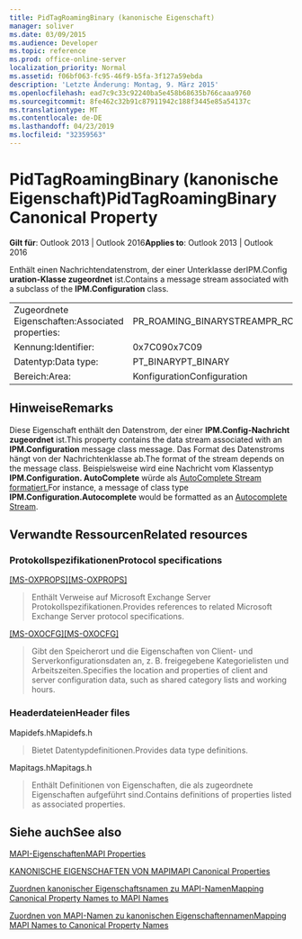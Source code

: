 ```yaml
---
title: PidTagRoamingBinary (kanonische Eigenschaft)
manager: soliver
ms.date: 03/09/2015
ms.audience: Developer
ms.topic: reference
ms.prod: office-online-server
localization_priority: Normal
ms.assetid: f06bf063-fc95-46f9-b5fa-3f127a59ebda
description: 'Letzte Änderung: Montag, 9. März 2015'
ms.openlocfilehash: ead7c9c33c92240ba5e458b68635b766caaa9760
ms.sourcegitcommit: 8fe462c32b91c87911942c188f3445e85a54137c
ms.translationtype: MT
ms.contentlocale: de-DE
ms.lasthandoff: 04/23/2019
ms.locfileid: "32359563"
---
```

# <a name="pidtagroamingbinary-canonical-property"></a><span data-ttu-id="22e84-103">PidTagRoamingBinary (kanonische Eigenschaft)</span><span class="sxs-lookup"><span data-stu-id="22e84-103">PidTagRoamingBinary Canonical Property</span></span>

  
  
<span data-ttu-id="22e84-104">**Gilt für**: Outlook 2013 | Outlook 2016</span><span class="sxs-lookup"><span data-stu-id="22e84-104">**Applies to**: Outlook 2013 | Outlook 2016</span></span> 
  
<span data-ttu-id="22e84-105">Enthält einen Nachrichtendatenstrom, der einer Unterklasse derIPM.Config **uration-Klasse zugeordnet** ist.</span><span class="sxs-lookup"><span data-stu-id="22e84-105">Contains a message stream associated with a subclass of the **IPM.Configuration** class.</span></span> 
  
|||
|:-----|:-----|
|<span data-ttu-id="22e84-106">Zugeordnete Eigenschaften:</span><span class="sxs-lookup"><span data-stu-id="22e84-106">Associated properties:</span></span>  <br/> |<span data-ttu-id="22e84-107">PR_ROAMING_BINARYSTREAM</span><span class="sxs-lookup"><span data-stu-id="22e84-107">PR_ROAMING_BINARYSTREAM</span></span>  <br/> |
|<span data-ttu-id="22e84-108">Kennung:</span><span class="sxs-lookup"><span data-stu-id="22e84-108">Identifier:</span></span>  <br/> |<span data-ttu-id="22e84-109">0x7C09</span><span class="sxs-lookup"><span data-stu-id="22e84-109">0x7C09</span></span>  <br/> |
|<span data-ttu-id="22e84-110">Datentyp:</span><span class="sxs-lookup"><span data-stu-id="22e84-110">Data type:</span></span>  <br/> |<span data-ttu-id="22e84-111">PT_BINARY</span><span class="sxs-lookup"><span data-stu-id="22e84-111">PT_BINARY</span></span>  <br/> |
|<span data-ttu-id="22e84-112">Bereich:</span><span class="sxs-lookup"><span data-stu-id="22e84-112">Area:</span></span>  <br/> |<span data-ttu-id="22e84-113">Konfiguration</span><span class="sxs-lookup"><span data-stu-id="22e84-113">Configuration</span></span>  <br/> |
   
## <a name="remarks"></a><span data-ttu-id="22e84-114">Hinweise</span><span class="sxs-lookup"><span data-stu-id="22e84-114">Remarks</span></span>

<span data-ttu-id="22e84-115">Diese Eigenschaft enthält den Datenstrom, der einer **IPM.Config-Nachricht zugeordnet** ist.</span><span class="sxs-lookup"><span data-stu-id="22e84-115">This property contains the data stream associated with an **IPM.Configuration** message class message.</span></span> <span data-ttu-id="22e84-116">Das Format des Datenstroms hängt von der Nachrichtenklasse ab.</span><span class="sxs-lookup"><span data-stu-id="22e84-116">The format of the stream depends on the message class.</span></span> <span data-ttu-id="22e84-117">Beispielsweise wird eine Nachricht vom Klassentyp **IPM.Configuration. AutoComplete** würde als [AutoComplete Stream formatiert.](autocomplete-stream.md)</span><span class="sxs-lookup"><span data-stu-id="22e84-117">For instance, a message of class type **IPM.Configuration.Autocomplete** would be formatted as an [Autocomplete Stream](autocomplete-stream.md).</span></span>
  
## <a name="related-resources"></a><span data-ttu-id="22e84-118">Verwandte Ressourcen</span><span class="sxs-lookup"><span data-stu-id="22e84-118">Related resources</span></span>

### <a name="protocol-specifications"></a><span data-ttu-id="22e84-119">Protokollspezifikationen</span><span class="sxs-lookup"><span data-stu-id="22e84-119">Protocol specifications</span></span>

<span data-ttu-id="22e84-120">[[MS-OXPROPS]](https://msdn.microsoft.com/library/f6ab1613-aefe-447d-a49c-18217230b148%28Office.15%29.aspx)</span><span class="sxs-lookup"><span data-stu-id="22e84-120">[[MS-OXPROPS]](https://msdn.microsoft.com/library/f6ab1613-aefe-447d-a49c-18217230b148%28Office.15%29.aspx)</span></span>
  
> <span data-ttu-id="22e84-121">Enthält Verweise auf Microsoft Exchange Server Protokollspezifikationen.</span><span class="sxs-lookup"><span data-stu-id="22e84-121">Provides references to related Microsoft Exchange Server protocol specifications.</span></span>
    
<span data-ttu-id="22e84-122">[[MS-OXOCFG]](https://msdn.microsoft.com/library/7d466dd5-c156-4da9-9a01-75c78e7e1a67%28Office.15%29.aspx)</span><span class="sxs-lookup"><span data-stu-id="22e84-122">[[MS-OXOCFG]](https://msdn.microsoft.com/library/7d466dd5-c156-4da9-9a01-75c78e7e1a67%28Office.15%29.aspx)</span></span>
  
> <span data-ttu-id="22e84-123">Gibt den Speicherort und die Eigenschaften von Client- und Serverkonfigurationsdaten an, z. B. freigegebene Kategorielisten und Arbeitszeiten.</span><span class="sxs-lookup"><span data-stu-id="22e84-123">Specifies the location and properties of client and server configuration data, such as shared category lists and working hours.</span></span>
    
### <a name="header-files"></a><span data-ttu-id="22e84-124">Headerdateien</span><span class="sxs-lookup"><span data-stu-id="22e84-124">Header files</span></span>

<span data-ttu-id="22e84-125">Mapidefs.h</span><span class="sxs-lookup"><span data-stu-id="22e84-125">Mapidefs.h</span></span>
  
> <span data-ttu-id="22e84-126">Bietet Datentypdefinitionen.</span><span class="sxs-lookup"><span data-stu-id="22e84-126">Provides data type definitions.</span></span>
    
<span data-ttu-id="22e84-127">Mapitags.h</span><span class="sxs-lookup"><span data-stu-id="22e84-127">Mapitags.h</span></span>
  
> <span data-ttu-id="22e84-128">Enthält Definitionen von Eigenschaften, die als zugeordnete Eigenschaften aufgeführt sind.</span><span class="sxs-lookup"><span data-stu-id="22e84-128">Contains definitions of properties listed as associated properties.</span></span>
    
## <a name="see-also"></a><span data-ttu-id="22e84-129">Siehe auch</span><span class="sxs-lookup"><span data-stu-id="22e84-129">See also</span></span>



[<span data-ttu-id="22e84-130">MAPI-Eigenschaften</span><span class="sxs-lookup"><span data-stu-id="22e84-130">MAPI Properties</span></span>](mapi-properties.md)
  
[<span data-ttu-id="22e84-131">KANONISCHE EIGENSCHAFTEN VON MAPI</span><span class="sxs-lookup"><span data-stu-id="22e84-131">MAPI Canonical Properties</span></span>](mapi-canonical-properties.md)
  
[<span data-ttu-id="22e84-132">Zuordnen kanonischer Eigenschaftsnamen zu MAPI-Namen</span><span class="sxs-lookup"><span data-stu-id="22e84-132">Mapping Canonical Property Names to MAPI Names</span></span>](mapping-canonical-property-names-to-mapi-names.md)
  
[<span data-ttu-id="22e84-133">Zuordnen von MAPI-Namen zu kanonischen Eigenschaftennamen</span><span class="sxs-lookup"><span data-stu-id="22e84-133">Mapping MAPI Names to Canonical Property Names</span></span>](mapping-mapi-names-to-canonical-property-names.md)

